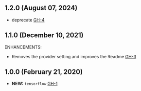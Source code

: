 ## 1.2.0 (August 07, 2024)

- deprecate [GH-4](https://github.com/alibabacloud-automation/terraform-alicloud-tensorflow/pull/4)

## 1.1.0 (December 10, 2021)

ENHANCEMENTS:

- Removes the provider setting and improves the Readme [GH-3](https://github.com/terraform-alicloud-modules/terraform-alicloud-tensorflow/pull/3)

## 1.0.0 (February 21, 2020)

- **NEW:** `tensorflow` [GH-1]( https://github.com/terraform-alicloud-modules/terraform-alicloud-tensorflow/pull/1)
